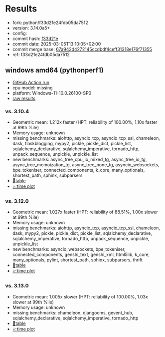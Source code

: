 # Results

- fork: python/f33d21e24fdb05da7512
- version: 3.14.0a5+
- config: 
- commit hash: [f33d21e](https://github.com/python/cpython/commit/f33d21e)
- commit date: 2025-03-05T13:10:05+02:00
- commit merge base: [67a942d4272145ccdbdf4ceff31318e176f71355](https://github.com/python/cpython/commit/67a942d4272145ccdbdf4ceff31318e176f71355)
- ref: f33d21e24fdb05da7512

## windows amd64 (pythonperf1)

- [GitHub Action run](https://github.com/faster-cpython/benchmarking/actions/runs/13677223824)
- cpu model: missing
- platform: Windows-11-10.0.26100-SP0
- [raw results](bm-20250305-pythonperf1-amd64-python-f33d21e24fdb05da7512-3.14.0a5%2B-f33d21e.json)

### vs. 3.10.4

- Geometric mean: 1.212x faster (HPT: reliability of 100.00%, 1.10x faster at 99th %ile)
- Memory usage: unknown
- missing benchmarks: aiohttp, asyncio_tcp, asyncio_tcp_ssl, chameleon, dask, flaskblogging, mypy2, pickle, pickle_dict, pickle_list, sqlalchemy_declarative, sqlalchemy_imperative, tornado_http, unpack_sequence, unpickle, unpickle_list
- new benchmarks: async_tree_cpu_io_mixed_tg, async_tree_io_tg, async_tree_memoization_tg, async_tree_none_tg, asyncio_websockets, bpe_tokeniser, connected_components, k_core, many_optionals, shortest_path, sphinx, subparsers
- [📄table](bm-20250305-pythonperf1-amd64-python-f33d21e24fdb05da7512-3.14.0a5%2B-f33d21e-vs-3.10.4.md)
- [📈time plot](bm-20250305-pythonperf1-amd64-python-f33d21e24fdb05da7512-3.14.0a5%2B-f33d21e-vs-3.10.4.svg)

### vs. 3.12.0

- Geometric mean: 1.027x faster (HPT: reliability of 88.51%, 1.00x slower at 99th %ile)
- Memory usage: unknown
- missing benchmarks: aiohttp, asyncio_tcp, asyncio_tcp_ssl, chameleon, dask, mypy2, pickle, pickle_dict, pickle_list, sqlalchemy_declarative, sqlalchemy_imperative, tornado_http, unpack_sequence, unpickle, unpickle_list
- new benchmarks: asyncio_websockets, bpe_tokeniser, connected_components, genshi_text, genshi_xml, html5lib, k_core, many_optionals, pylint, shortest_path, sphinx, subparsers, thrift
- [📄table](bm-20250305-pythonperf1-amd64-python-f33d21e24fdb05da7512-3.14.0a5%2B-f33d21e-vs-3.12.0.md)
- [📈time plot](bm-20250305-pythonperf1-amd64-python-f33d21e24fdb05da7512-3.14.0a5%2B-f33d21e-vs-3.12.0.svg)

### vs. 3.13.0

- Geometric mean: 1.005x slower (HPT: reliability of 100.00%, 1.03x slower at 99th %ile)
- Memory usage: unknown
- missing benchmarks: chameleon, djangocms, gevent_hub, sqlalchemy_declarative, sqlalchemy_imperative, tornado_http
- [📄table](bm-20250305-pythonperf1-amd64-python-f33d21e24fdb05da7512-3.14.0a5%2B-f33d21e-vs-3.13.0.md)
- [📈time plot](bm-20250305-pythonperf1-amd64-python-f33d21e24fdb05da7512-3.14.0a5%2B-f33d21e-vs-3.13.0.svg)

